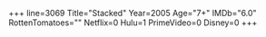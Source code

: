 +++
line=3069
Title="Stacked"
Year=2005
Age="7+"
IMDb="6.0"
RottenTomatoes=""
Netflix=0
Hulu=1
PrimeVideo=0
Disney=0
+++

